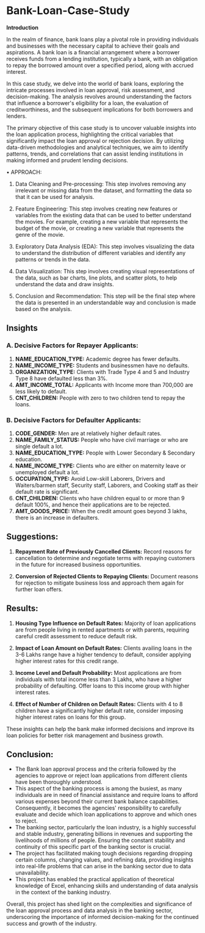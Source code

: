 # Bank-Loan-Case-Study





**Introduction**


In the realm of finance, bank loans play a pivotal role in providing individuals and businesses with the necessary capital to achieve their goals and aspirations. A bank loan is a financial arrangement where a borrower receives funds from a lending institution, typically a bank, with an obligation to repay the borrowed amount over a specified period, along with accrued interest.

In this case study, we delve into the world of bank loans, exploring the intricate processes involved in loan approval, risk assessment, and decision-making. The analysis revolves around understanding the factors that influence a borrower's eligibility for a loan, the evaluation of creditworthiness, and the subsequent implications for both borrowers and lenders.

The primary objective of this case study is to uncover valuable insights into the loan application process, highlighting the critical variables that significantly impact the loan approval or rejection decision. By utilizing data-driven methodologies and analytical techniques, we aim to identify patterns, trends, and correlations that can assist lending institutions in making informed and prudent lending decisions.



• APPROACH:

  1. Data Cleaning and Pre-processing: This step involves removing any irrelevant or missing data from the dataset, and formatting the data so that it can be used for analysis.

  2. Feature Engineering: This step involves creating new features or variables from the existing data that can be used to better understand the movies. For example, creating a new variable that represents the budget of the movie, or creating a new variable that represents the genre of the movie.

  3. Exploratory Data Analysis (EDA): This step involves visualizing the data to understand the distribution of different variables and identify any patterns or trends in the data.

  4. Data Visualization: This step involves creating visual representations of the data, such as bar charts, line plots, and scatter plots, to help understand the data and draw insights.

  5. Conclusion and Recommendation: This step will be the final step where the data is presented in an understandable way and conclusion is made based on the analysis.




## Insights


### A. Decisive Factors for Repayer Applicants:
1. **NAME_EDUCATION_TYPE:** Academic degree has fewer defaults.
2. **NAME_INCOME_TYPE:** Students and businessmen have no defaults.
3. **ORGANIZATION_TYPE:** Clients with Trade Type 4 and 5 and Industry Type 8 have defaulted less than 3%.
4. **AMT_INCOME_TOTAL:** Applicants with Income more than 700,000 are less likely to default.
5. **CNT_CHILDREN:** People with zero to two children tend to repay the loans.



### B. Decisive Factors for Defaulter Applicants:
1. **CODE_GENDER:** Men are at relatively higher default rates.
2. **NAME_FAMILY_STATUS:** People who have civil marriage or who are single default a lot.
3. **NAME_EDUCATION_TYPE:** People with Lower Secondary & Secondary education.
4. **NAME_INCOME_TYPE:** Clients who are either on maternity leave or unemployed default a lot.
5. **OCCUPATION_TYPE:** Avoid Low-skill Laborers, Drivers and Waiters/barmen staff, Security staff, Laborers, and Cooking staff as their default rate is significant.
6. **CNT_CHILDREN:** Clients who have children equal to or more than 9 default 100%, and hence their applications are to be rejected.
7. **AMT_GOODS_PRICE:** When the credit amount goes beyond 3 lakhs, there is an increase in defaulters.




## Suggestions:

1. **Repayment Rate of Previously Cancelled Clients:** Record reasons for cancellation to determine and negotiate terms with repaying customers in the future for increased business opportunities.

2. **Conversion of Rejected Clients to Repaying Clients:** Document reasons for rejection to mitigate business loss and approach them again for further loan offers.



## Results:

1. **Housing Type Influence on Default Rates:** Majority of loan applications are from people living in rented apartments or with parents, requiring careful credit assessment to reduce default risk.

2. **Impact of Loan Amount on Default Rates:** Clients availing loans in the 3-6 Lakhs range have a higher tendency to default, consider applying higher interest rates for this credit range.

3. **Income Level and Default Probability:** Most applications are from individuals with total income less than 3 Lakhs, who have a higher probability of defaulting. Offer loans to this income group with higher interest rates.

4. **Effect of Number of Children on Default Rates:** Clients with 4 to 8 children have a significantly higher default rate, consider imposing higher interest rates on loans for this group.

These insights can help the bank make informed decisions and improve its loan policies for better risk management and business growth.


## Conclusion:

- The Bank loan approval process and the criteria followed by the agencies to approve or reject loan applications from different clients have been thoroughly understood.
- This aspect of the banking process is among the busiest, as many individuals are in need of financial assistance and require loans to afford various expenses beyond their current bank balance capabilities. Consequently, it becomes the agencies' responsibility to carefully evaluate and decide which loan applications to approve and which ones to reject.
- The banking sector, particularly the loan industry, is a highly successful and stable industry, generating billions in revenues and supporting the livelihoods of millions of people. Ensuring the constant stability and continuity of this specific part of the banking sector is crucial.
- The project has facilitated making tough decisions regarding dropping certain columns, changing values, and refining data, providing insights into real-life problems that can arise in the banking sector due to data unavailability.
- This project has enabled the practical application of theoretical knowledge of Excel, enhancing skills and understanding of data analysis in the context of the banking industry.

Overall, this project has shed light on the complexities and significance of the loan approval process and data analysis in the banking sector, underscoring the importance of informed decision-making for the continued success and growth of the industry.


